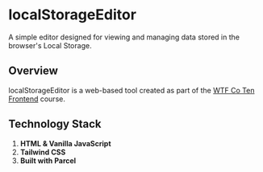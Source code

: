 # localStorageEditor
A simple editor designed for viewing and managing data stored in the browser's Local Storage.

## Overview
localStorageEditor is a web-based tool created as part of the [WTF Co Ten Frontend](https://cotenfrontend.pl/) course.

## Technology Stack
1. **HTML & Vanilla JavaScript**
2. **Tailwind CSS**
3. **Built with Parcel**
